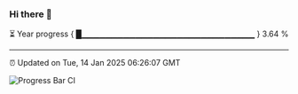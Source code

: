 ### Hi there 👋

⏳ Year progress { █▁▁▁▁▁▁▁▁▁▁▁▁▁▁▁▁▁▁▁▁▁▁▁▁▁▁▁▁▁ } 3.64 %

---

⏰ Updated on Tue, 14 Jan 2025 06:26:07 GMT

![Progress Bar CI](https://github.com/liununu/liununu/workflows/Progress%20Bar%20CI/badge.svg)
